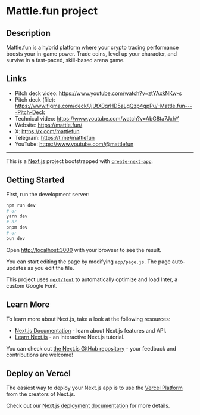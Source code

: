 # Mattle.fun project

## Description
Mattle.fun is a hybrid platform where your crypto trading performance boosts your in-game power. Trade coins, level up your character, and survive in a fast-paced, skill-based arena game.
## Links
- Pitch deck video: https://www.youtube.com/watch?v=ztYAxkNKw-s
- Pitch deck (file): https://www.figma.com/deck/JjUtX0qrHD5aLgQzp4gpPu/-Mattle.fun----Pitch-Deck
- Technical video: https://www.youtube.com/watch?v=AbG8ta7JxhY
- Website: https://mattle.fun/
- X: https://x.com/mattlefun
- Telegram: https://t.me/mattlefun
- YouTube: https://www.youtube.com/@mattlefun
___

This is a [Next.js](https://nextjs.org/) project bootstrapped with [`create-next-app`](https://github.com/vercel/next.js/tree/canary/packages/create-next-app).

## Getting Started

First, run the development server:

```bash
npm run dev
# or
yarn dev
# or
pnpm dev
# or
bun dev
```

Open [http://localhost:3000](http://localhost:3000) with your browser to see the result.

You can start editing the page by modifying `app/page.js`. The page auto-updates as you edit the file.

This project uses [`next/font`](https://nextjs.org/docs/basic-features/font-optimization) to automatically optimize and load Inter, a custom Google Font.

## Learn More

To learn more about Next.js, take a look at the following resources:

- [Next.js Documentation](https://nextjs.org/docs) - learn about Next.js features and API.
- [Learn Next.js](https://nextjs.org/learn) - an interactive Next.js tutorial.

You can check out [the Next.js GitHub repository](https://github.com/vercel/next.js/) - your feedback and contributions are welcome!

## Deploy on Vercel

The easiest way to deploy your Next.js app is to use the [Vercel Platform](https://vercel.com/new?utm_medium=default-template&filter=next.js&utm_source=create-next-app&utm_campaign=create-next-app-readme) from the creators of Next.js.

Check out our [Next.js deployment documentation](https://nextjs.org/docs/deployment) for more details.
